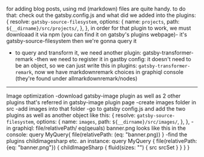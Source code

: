 for adding blog posts, using md (markdown) files are quite handy.
to do that: check out the gatsby.config.js and what did we added into the plugins:
   {
      resolve: `gatsby-source-filesystem`,
      options: {
        name: `projects`,
        path: `${__dirname}/src/projects/`,
      },
    },
in order for that plugin to work, we must downloaad it via npm (you can find it on gatsby's plugins webpage)- it's gatsby-source-filesystem
then we're gonna query it
- to query and transform it, we need another plugin: gatsby-transformer-remark
-then we need to register it in gastby config:
it doesn't need to be an object, so we can just write this in plugins:  `gatsby-transformer-remark`,
now we have markdownremark choices in graphiql console
(they're found under allmarkdownremark/nodes)
-------------
Image optimization
-download gatsby-image plugin as well as 2 other plugins that's referred in gatsby-image plugin page
-create images folder in src
-add images into that folder
-go to gatsby config.js and add the two plugins as well as another object like this:
  {
      resolve: `gatsby-source-filesystem`,
      options: {
        name: `images`,
        path: `${__dirname}/src/images/`,
      },
    },
    -in graphiql: file/relativePath/ eq(qeuals) banner.png
    looks like this in the console:
    query MyQuery{
        file(relativePath: (eq: "banner.png))
    }
    -find the plugins childimagesharp etc. an instance:
    query MyQuery {
  file(relativePath: {eq: "banner.png"}) {
    childImageSharp {
      fluid(sizes: "") {
        src
        srcSet
      }
    }
  }
}
